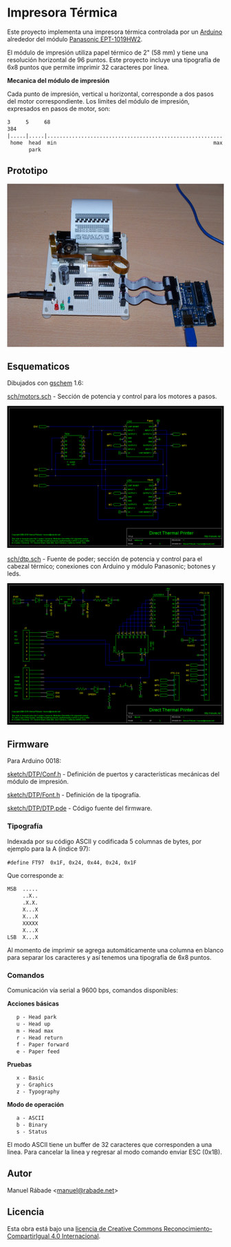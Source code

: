 Impresora Térmica
=================

Este proyecto implementa una impresora térmica controlada por un
[Arduino](http://arduino.cc) alrededor del módulo [Panasonic
EPT-1019HW2](doc/EPT-1019HW2.pdf).

El módulo de impresión utiliza papel térmico de 2" (58 mm) y tiene una
resolución horizontal de 96 puntos. Este proyecto incluye una
tipografía de 6x8 puntos que permite imprimir 32 caracteres por linea.

**Mecanica del módulo de impresión**

Cada punto de impresión, vertical u horizontal, corresponde a dos pasos
del motor correspondiente. Los limites del módulo de impresión,
expresados en pasos de motor, son:

```
3     5     68                                                      384
|.....|.....|.........................................................|
 home  head  min                                                   max
       park
```

Prototipo
---------

![Prototipo](img/thermal_printer.jpg "Prototipo")

Esquematicos
------------

Dibujados con [gschem](http://www.gpleda.org) 1.6:

[sch/motors.sch](sch/motors.sch) - Sección de potencia y control para
los motores a pasos.

![motors.png](sch/motors.png "motors.png")

[sch/dtp.sch](sch/dtp.sch) - Fuente de poder; sección de potencia y
control para el cabezal térmico; conexiones con Arduino y módulo
Panasonic; botones y leds.

![dtp.png](sch/dtp.png "dtp.png")

Firmware
--------

Para Arduino 0018:

[sketch/DTP/Conf.h](sketch/DTP/Conf.h) - Definición de puertos y
características mecánicas del módulo de impresión.

[sketch/DTP/Font.h](sketch/DTP/Font.h) - Definición de la tipografía.

[sketch/DTP/DTP.pde](sketch/DTP/DTP.pde) - Código fuente del firmware.

### Tipografía

Indexada por su código ASCII y codificada 5 columnas de bytes, por
ejemplo para la A (índice 97):

`#define FT97  0x1F, 0x24, 0x44, 0x24, 0x1F`

Que corresponde a:

```       
MSB  .....
     ..X..
     .X.X. 
     X...X
     X...X
     XXXXX
     X...X
LSB  X...X
```

Al momento de imprimir se agrega automáticamente una columna en blanco
para separar los caracteres y así tenemos una tipografía de 6x8 puntos.

### Comandos

Comunicación vía serial a 9600 bps, comandos disponibles:

**Acciones básicas**

```
   p - Head park
   u - Head up
   m - Head max
   r - Head return
   f - Paper forward
   e - Paper feed
```

**Pruebas**

```
   x - Basic
   y - Graphics
   z - Typography
```

**Modo de operación**

```
   a - ASCII
   b - Binary
   s - Status
```

El modo ASCII tiene un buffer de 32 caracteres que corresponden a una
linea. Para cancelar la linea y regresar al modo comando enviar ESC
(0x1B).

Autor
-----

Manuel Rábade <[manuel@rabade.net](mailto:manuel@rabade.net)>

Licencia
--------

Esta obra está bajo una [licencia de Creative Commons
Reconocimiento-CompartirIgual 4.0
Internacional](http://creativecommons.org/licenses/by-sa/4.0/).
